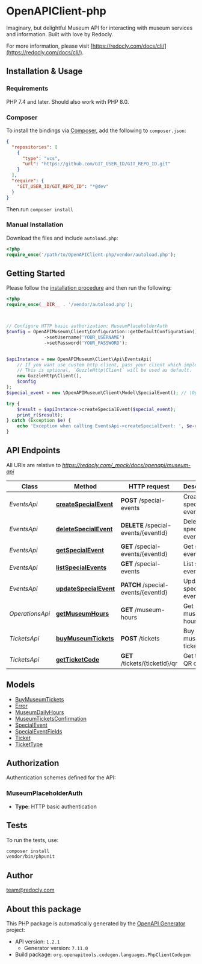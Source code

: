 # OpenAPIClient-php

Imaginary, but delightful Museum API for interacting with museum services and information. Built with love by Redocly.

For more information, please visit [https://redocly.com/docs/cli/](https://redocly.com/docs/cli/).

## Installation & Usage

### Requirements

PHP 7.4 and later.
Should also work with PHP 8.0.

### Composer

To install the bindings via [Composer](https://getcomposer.org/), add the following to `composer.json`:

```json
{
  "repositories": [
    {
      "type": "vcs",
      "url": "https://github.com/GIT_USER_ID/GIT_REPO_ID.git"
    }
  ],
  "require": {
    "GIT_USER_ID/GIT_REPO_ID": "*@dev"
  }
}
```

Then run `composer install`

### Manual Installation

Download the files and include `autoload.php`:

```php
<?php
require_once('/path/to/OpenAPIClient-php/vendor/autoload.php');
```

## Getting Started

Please follow the [installation procedure](#installation--usage) and then run the following:

```php
<?php
require_once(__DIR__ . '/vendor/autoload.php');



// Configure HTTP basic authorization: MuseumPlaceholderAuth
$config = OpenAPIMuseum\Client\Configuration::getDefaultConfiguration()
              ->setUsername('YOUR_USERNAME')
              ->setPassword('YOUR_PASSWORD');


$apiInstance = new OpenAPIMuseum\Client\Api\EventsApi(
    // If you want use custom http client, pass your client which implements `GuzzleHttp\ClientInterface`.
    // This is optional, `GuzzleHttp\Client` will be used as default.
    new GuzzleHttp\Client(),
    $config
);
$special_event = new \OpenAPIMuseum\Client\Model\SpecialEvent(); // \OpenAPIMuseum\Client\Model\SpecialEvent

try {
    $result = $apiInstance->createSpecialEvent($special_event);
    print_r($result);
} catch (Exception $e) {
    echo 'Exception when calling EventsApi->createSpecialEvent: ', $e->getMessage(), PHP_EOL;
}

```

## API Endpoints

All URIs are relative to *https://redocly.com/_mock/docs/openapi/museum-api*

Class | Method | HTTP request | Description
------------ | ------------- | ------------- | -------------
*EventsApi* | [**createSpecialEvent**](docs/Api/EventsApi.md#createspecialevent) | **POST** /special-events | Create special events
*EventsApi* | [**deleteSpecialEvent**](docs/Api/EventsApi.md#deletespecialevent) | **DELETE** /special-events/{eventId} | Delete special event
*EventsApi* | [**getSpecialEvent**](docs/Api/EventsApi.md#getspecialevent) | **GET** /special-events/{eventId} | Get special event
*EventsApi* | [**listSpecialEvents**](docs/Api/EventsApi.md#listspecialevents) | **GET** /special-events | List special events
*EventsApi* | [**updateSpecialEvent**](docs/Api/EventsApi.md#updatespecialevent) | **PATCH** /special-events/{eventId} | Update special event
*OperationsApi* | [**getMuseumHours**](docs/Api/OperationsApi.md#getmuseumhours) | **GET** /museum-hours | Get museum hours
*TicketsApi* | [**buyMuseumTickets**](docs/Api/TicketsApi.md#buymuseumtickets) | **POST** /tickets | Buy museum tickets
*TicketsApi* | [**getTicketCode**](docs/Api/TicketsApi.md#getticketcode) | **GET** /tickets/{ticketId}/qr | Get ticket QR code

## Models

- [BuyMuseumTickets](docs/Model/BuyMuseumTickets.md)
- [Error](docs/Model/Error.md)
- [MuseumDailyHours](docs/Model/MuseumDailyHours.md)
- [MuseumTicketsConfirmation](docs/Model/MuseumTicketsConfirmation.md)
- [SpecialEvent](docs/Model/SpecialEvent.md)
- [SpecialEventFields](docs/Model/SpecialEventFields.md)
- [Ticket](docs/Model/Ticket.md)
- [TicketType](docs/Model/TicketType.md)

## Authorization

Authentication schemes defined for the API:
### MuseumPlaceholderAuth

- **Type**: HTTP basic authentication

## Tests

To run the tests, use:

```bash
composer install
vendor/bin/phpunit
```

## Author

team@redocly.com

## About this package

This PHP package is automatically generated by the [OpenAPI Generator](https://openapi-generator.tech) project:

- API version: `1.2.1`
    - Generator version: `7.11.0`
- Build package: `org.openapitools.codegen.languages.PhpClientCodegen`

